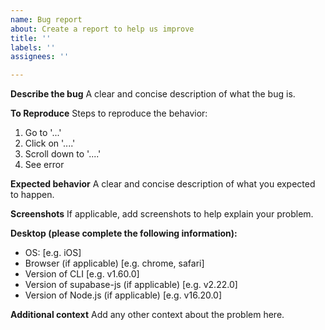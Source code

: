 ```yaml
---
name: Bug report
about: Create a report to help us improve
title: ''
labels: ''
assignees: ''

---
```


**Describe the bug**
A clear and concise description of what the bug is.

**To Reproduce**
Steps to reproduce the behavior:
1. Go to '...'
2. Click on '....'
3. Scroll down to '....'
4. See error

**Expected behavior**
A clear and concise description of what you expected to happen.

**Screenshots**
If applicable, add screenshots to help explain your problem.

**Desktop (please complete the following information):**
 - OS: [e.g. iOS]
 - Browser (if applicable) [e.g. chrome, safari]
 - Version of CLI [e.g. v1.60.0]
 - Version of supabase-js (if applicable) [e.g. v2.22.0]
 - Version of Node.js (if applicable) [e.g. v16.20.0]

**Additional context**
Add any other context about the problem here.
